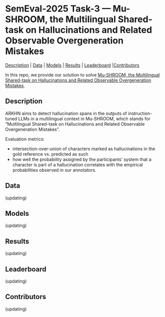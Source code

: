 # SemEval-2025 Task-3 — Mu-SHROOM, the Multilingual Shared-task on Hallucinations and Related Observable Overgeneration Mistakes

[Description](#description) | [Data](#data) | [Models](#models) | [Results](#results) |
[Leaderboard](#leaderboard) |[Contributors](#contributors)

In this repo, we provide our solution to solve
[Mu-SHROOM, the Multilingual Shared-task on Hallucinations and Related Observable Overgeneration Mistakes](https://helsinki-nlp.github.io/shroom/).

## Description

ARKHN aims to detect hallucination spans in the outputs of instruction-tuned LLMs in a multilingual
context in Mu-SHROOM, which stands for “Multilingual Shared-task on Hallucinations and Related
Observable Overgeneration Mistakes”.

Evaluation metrics:

- intersection-over-union of characters marked as hallucinations in the gold reference vs. predicted
  as such
- how well the probability assigned by the participants’ system that a character is part of a
  hallucination correlates with the empirical probabilities observed in our annotators.

## Data

(updating)

## Models

(updating)

## Results

(updating)

## Leaderboard

(updating)

## Contributors

(updating)
